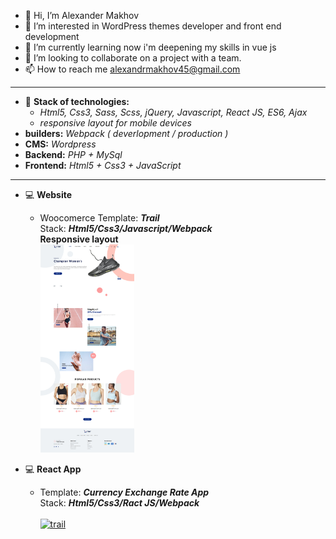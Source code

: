 - 👋 Hi, I’m Alexander Makhov
- 👀 I’m interested in WordPress themes developer and front end development
- 🌱 I’m currently learning now i'm deepening my skills in vue js
- 💞️ I’m looking to collaborate on a project with a team.
- 📫 How to reach me alexandrmakhov45@gmail.com
----------------------------------------------------------------------------
- :mechanical_arm: **Stack of technologies:** 
  - _Html5, Css3, Sass, Scss, jQuery, Javascript, React JS, ES6, Ajax_
  - _responsive layout for mobile devices_
- **builders:** _Webpack ( deverlopment / production )_
- **CMS:** _Wordpress_
- **Backend:** _PHP + MySql_
- **Frontend:** _Html5 + Css3 + JavaScript_

________________________________________________________________________________________________

- :computer: **Website** 
  - Woocomerce Template: <i>**Trail**</i><br>
      Stack: <i>**Html5/Css3/Javascript/Webpack**</i><br>
      **Responsive layout**<br>
      [<img src="https://github.com/Alexander-Makhov/trail/blob/main/images/trail-home.jpg" alt="trail" width="150">](https://alexander-makhov.github.io/trail/)
      
- :computer: **React App** 
  - Template: <i>**Currency Exchange Rate App**</i><br>
      Stack: <i>**Html5/Css3/Ract JS/Webpack**</i><br>      
      [<img src="https://github.com/Alexander-Makhov/currency-convertor-app.static/thunbnails.jpg" alt="trail" width="250">](https://alexander-makhov.github.io/currency-convertor-app.static/)
      
<!---
Alexander-Makhov/Alexander-Makhov is a ✨ special ✨ repository because its `README.md` (this file) appears on your GitHub profile.
You can click the Preview link to take a look at your changes.
--->
